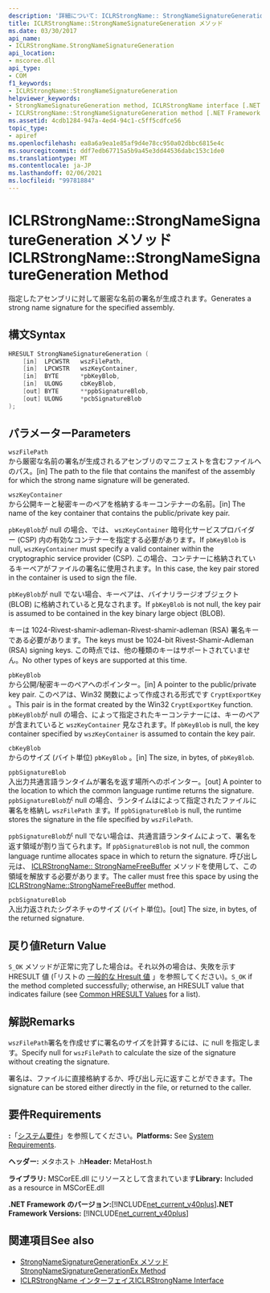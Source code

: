 ```yaml
---
description: '詳細について: ICLRStrongName:: StrongNameSignatureGeneration メソッド'
title: ICLRStrongName::StrongNameSignatureGeneration メソッド
ms.date: 03/30/2017
api_name:
- ICLRStrongName.StrongNameSignatureGeneration
api_location:
- mscoree.dll
api_type:
- COM
f1_keywords:
- ICLRStrongName::StrongNameSignatureGeneration
helpviewer_keywords:
- StrongNameSignatureGeneration method, ICLRStrongName interface [.NET Framework hosting]
- ICLRStrongName::StrongNameSignatureGeneration method [.NET Framework hosting]
ms.assetid: 4cdb1284-947a-4ed4-94c1-c5ff5cdfce56
topic_type:
- apiref
ms.openlocfilehash: ea8a6a9ea1e85af9d4e78cc950a02dbbc6815e4c
ms.sourcegitcommit: ddf7edb67715a5b9a45e3dd44536dabc153c1de0
ms.translationtype: MT
ms.contentlocale: ja-JP
ms.lasthandoff: 02/06/2021
ms.locfileid: "99781884"
---
```

# <a name="iclrstrongnamestrongnamesignaturegeneration-method"></a><span data-ttu-id="faae0-103">ICLRStrongName::StrongNameSignatureGeneration メソッド</span><span class="sxs-lookup"><span data-stu-id="faae0-103">ICLRStrongName::StrongNameSignatureGeneration Method</span></span>

<span data-ttu-id="faae0-104">指定したアセンブリに対して厳密な名前の署名が生成されます。</span><span class="sxs-lookup"><span data-stu-id="faae0-104">Generates a strong name signature for the specified assembly.</span></span>  
  
## <a name="syntax"></a><span data-ttu-id="faae0-105">構文</span><span class="sxs-lookup"><span data-stu-id="faae0-105">Syntax</span></span>  
  
```cpp  
HRESULT StrongNameSignatureGeneration (
    [in]  LPCWSTR   wszFilePath,  
    [in]  LPCWSTR   wszKeyContainer,  
    [in]  BYTE      *pbKeyBlob,  
    [in]  ULONG     cbKeyBlob,  
    [out] BYTE      **ppbSignatureBlob,  
    [out] ULONG     *pcbSignatureBlob  
);  
```  
  
## <a name="parameters"></a><span data-ttu-id="faae0-106">パラメーター</span><span class="sxs-lookup"><span data-stu-id="faae0-106">Parameters</span></span>  

 `wszFilePath`  
 <span data-ttu-id="faae0-107">から厳密な名前の署名が生成されるアセンブリのマニフェストを含むファイルへのパス。</span><span class="sxs-lookup"><span data-stu-id="faae0-107">[in] The path to the file that contains the manifest of the assembly for which the strong name signature will be generated.</span></span>  
  
 `wszKeyContainer`  
 <span data-ttu-id="faae0-108">から公開キーと秘密キーのペアを格納するキーコンテナーの名前。</span><span class="sxs-lookup"><span data-stu-id="faae0-108">[in] The name of the key container that contains the public/private key pair.</span></span>  
  
 <span data-ttu-id="faae0-109">`pbKeyBlob`が null の場合、では、 `wszKeyContainer` 暗号化サービスプロバイダー (CSP) 内の有効なコンテナーを指定する必要があります。</span><span class="sxs-lookup"><span data-stu-id="faae0-109">If `pbKeyBlob` is null, `wszKeyContainer` must specify a valid container within the cryptographic service provider (CSP).</span></span> <span data-ttu-id="faae0-110">この場合、コンテナーに格納されているキーペアがファイルの署名に使用されます。</span><span class="sxs-lookup"><span data-stu-id="faae0-110">In this case, the key pair stored in the container is used to sign the file.</span></span>  
  
 <span data-ttu-id="faae0-111">`pbKeyBlob`が null でない場合、キーペアは、バイナリラージオブジェクト (BLOB) に格納されていると見なされます。</span><span class="sxs-lookup"><span data-stu-id="faae0-111">If `pbKeyBlob` is not null, the key pair is assumed to be contained in the key binary large object (BLOB).</span></span>  
  
 <span data-ttu-id="faae0-112">キーは 1024-Rivest-shamir-adleman-Rivest-shamir-adleman (RSA) 署名キーである必要があります。</span><span class="sxs-lookup"><span data-stu-id="faae0-112">The keys must be 1024-bit Rivest-Shamir-Adleman (RSA) signing keys.</span></span> <span data-ttu-id="faae0-113">この時点では、他の種類のキーはサポートされていません。</span><span class="sxs-lookup"><span data-stu-id="faae0-113">No other types of keys are supported at this time.</span></span>  
  
 `pbKeyBlob`  
 <span data-ttu-id="faae0-114">から公開/秘密キーのペアへのポインター。</span><span class="sxs-lookup"><span data-stu-id="faae0-114">[in] A pointer to the public/private key pair.</span></span> <span data-ttu-id="faae0-115">このペアは、Win32 関数によって作成される形式です `CryptExportKey` 。</span><span class="sxs-lookup"><span data-stu-id="faae0-115">This pair is in the format created by the Win32 `CryptExportKey` function.</span></span> <span data-ttu-id="faae0-116">`pbKeyBlob`が null の場合、によって指定されたキーコンテナーには、キーのペアが含まれていると `wszKeyContainer` 見なされます。</span><span class="sxs-lookup"><span data-stu-id="faae0-116">If `pbKeyBlob` is null, the key container specified by `wszKeyContainer` is assumed to contain the key pair.</span></span>  
  
 `cbKeyBlob`  
 <span data-ttu-id="faae0-117">からのサイズ (バイト単位) `pbKeyBlob` 。</span><span class="sxs-lookup"><span data-stu-id="faae0-117">[in] The size, in bytes, of `pbKeyBlob`.</span></span>  
  
 `ppbSignatureBlob`  
 <span data-ttu-id="faae0-118">入出力共通言語ランタイムが署名を返す場所へのポインター。</span><span class="sxs-lookup"><span data-stu-id="faae0-118">[out] A pointer to the location to which the common language runtime returns the signature.</span></span> <span data-ttu-id="faae0-119">`ppbSignatureBlob`が null の場合、ランタイムはによって指定されたファイルに署名を格納し `wszFilePath` ます。</span><span class="sxs-lookup"><span data-stu-id="faae0-119">If `ppbSignatureBlob` is null, the runtime stores the signature in the file specified by `wszFilePath`.</span></span>  
  
 <span data-ttu-id="faae0-120">`ppbSignatureBlob`が null でない場合は、共通言語ランタイムによって、署名を返す領域が割り当てられます。</span><span class="sxs-lookup"><span data-stu-id="faae0-120">If `ppbSignatureBlob` is not null, the common language runtime allocates space in which to return the signature.</span></span> <span data-ttu-id="faae0-121">呼び出し元は、 [ICLRStrongName:: StrongNameFreeBuffer](iclrstrongname-strongnamefreebuffer-method.md) メソッドを使用して、この領域を解放する必要があります。</span><span class="sxs-lookup"><span data-stu-id="faae0-121">The caller must free this space by using the [ICLRStrongName::StrongNameFreeBuffer](iclrstrongname-strongnamefreebuffer-method.md) method.</span></span>  
  
 `pcbSignatureBlob`  
 <span data-ttu-id="faae0-122">入出力返されたシグネチャのサイズ (バイト単位)。</span><span class="sxs-lookup"><span data-stu-id="faae0-122">[out] The size, in bytes, of the returned signature.</span></span>  
  
## <a name="return-value"></a><span data-ttu-id="faae0-123">戻り値</span><span class="sxs-lookup"><span data-stu-id="faae0-123">Return Value</span></span>  

 <span data-ttu-id="faae0-124">`S_OK` メソッドが正常に完了した場合は。それ以外の場合は、失敗を示す HRESULT 値 (「リストの [一般的な Hresult 値](/windows/win32/seccrypto/common-hresult-values) 」を参照してください)。</span><span class="sxs-lookup"><span data-stu-id="faae0-124">`S_OK` if the method completed successfully; otherwise, an HRESULT value that indicates failure (see [Common HRESULT Values](/windows/win32/seccrypto/common-hresult-values) for a list).</span></span>  
  
## <a name="remarks"></a><span data-ttu-id="faae0-125">解説</span><span class="sxs-lookup"><span data-stu-id="faae0-125">Remarks</span></span>  

 <span data-ttu-id="faae0-126">`wszFilePath`署名を作成せずに署名のサイズを計算するには、に null を指定します。</span><span class="sxs-lookup"><span data-stu-id="faae0-126">Specify null for `wszFilePath` to calculate the size of the signature without creating the signature.</span></span>  
  
 <span data-ttu-id="faae0-127">署名は、ファイルに直接格納するか、呼び出し元に返すことができます。</span><span class="sxs-lookup"><span data-stu-id="faae0-127">The signature can be stored either directly in the file, or returned to the caller.</span></span>  
  
## <a name="requirements"></a><span data-ttu-id="faae0-128">要件</span><span class="sxs-lookup"><span data-stu-id="faae0-128">Requirements</span></span>  

 <span data-ttu-id="faae0-129">**:**「[システム要件](../../get-started/system-requirements.md)」を参照してください。</span><span class="sxs-lookup"><span data-stu-id="faae0-129">**Platforms:** See [System Requirements](../../get-started/system-requirements.md).</span></span>  
  
 <span data-ttu-id="faae0-130">**ヘッダー:** メタホスト .h</span><span class="sxs-lookup"><span data-stu-id="faae0-130">**Header:** MetaHost.h</span></span>  
  
 <span data-ttu-id="faae0-131">**ライブラリ:** MSCorEE.dll にリソースとして含まれています</span><span class="sxs-lookup"><span data-stu-id="faae0-131">**Library:** Included as a resource in MSCorEE.dll</span></span>  
  
 <span data-ttu-id="faae0-132">**.NET Framework のバージョン:**[!INCLUDE[net_current_v40plus](../../../../includes/net-current-v40plus-md.md)]</span><span class="sxs-lookup"><span data-stu-id="faae0-132">**.NET Framework Versions:** [!INCLUDE[net_current_v40plus](../../../../includes/net-current-v40plus-md.md)]</span></span>  
  
## <a name="see-also"></a><span data-ttu-id="faae0-133">関連項目</span><span class="sxs-lookup"><span data-stu-id="faae0-133">See also</span></span>

- [<span data-ttu-id="faae0-134">StrongNameSignatureGenerationEx メソッド</span><span class="sxs-lookup"><span data-stu-id="faae0-134">StrongNameSignatureGenerationEx Method</span></span>](iclrstrongname-strongnamesignaturegenerationex-method.md)
- [<span data-ttu-id="faae0-135">ICLRStrongName インターフェイス</span><span class="sxs-lookup"><span data-stu-id="faae0-135">ICLRStrongName Interface</span></span>](iclrstrongname-interface.md)

